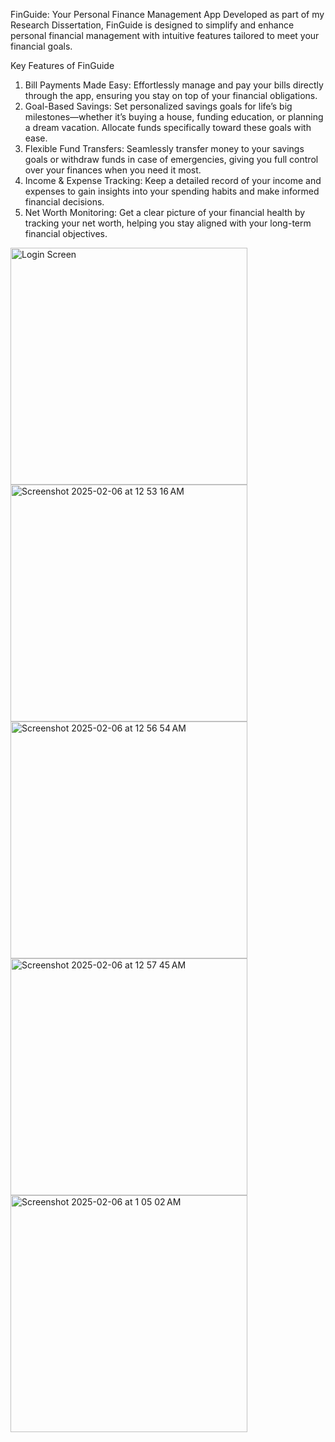 FinGuide: Your Personal Finance Management App
Developed as part of my Research Dissertation, FinGuide is designed to simplify and enhance personal financial management with intuitive features tailored to meet your financial goals.

Key Features of FinGuide
1. Bill Payments Made Easy:
Effortlessly manage and pay your bills directly through the app, ensuring you stay on top of your financial obligations.
2. Goal-Based Savings:
Set personalized savings goals for life’s big milestones—whether it’s buying a house, funding education, or planning a dream vacation. Allocate funds specifically toward these goals with ease.
3. Flexible Fund Transfers:
Seamlessly transfer money to your savings goals or withdraw funds in case of emergencies, giving you full control over your finances when you need it most.
4. Income & Expense Tracking:
Keep a detailed record of your income and expenses to gain insights into your spending habits and make informed financial decisions.
5. Net Worth Monitoring:
Get a clear picture of your financial health by tracking your net worth, helping you stay aligned with your long-term financial objectives.


<img width="379" alt="Login Screen" src="https://github.com/user-attachments/assets/ef6bdc3e-4ce2-41cb-8ea6-d1316b0794be" />



<img width="379" alt="Screenshot 2025-02-06 at 12 53 16 AM" src="https://github.com/user-attachments/assets/7b089412-0fbf-45b5-99bc-d5b22b21f813" />



<img width="379" alt="Screenshot 2025-02-06 at 12 56 54 AM" src="https://github.com/user-attachments/assets/4d5f0731-9936-431a-bfa6-b8f77ee7fe7a" />

<img width="379" alt="Screenshot 2025-02-06 at 12 57 45 AM" src="https://github.com/user-attachments/assets/3c093161-82f8-4ad8-991e-cfdf72e70ac0" />
<img width="379" alt="Screenshot 2025-02-06 at 1 05 02 AM" src="https://github.com/user-attachments/assets/686ce067-ba38-44c3-9533-6d0b8cfe5971" />
